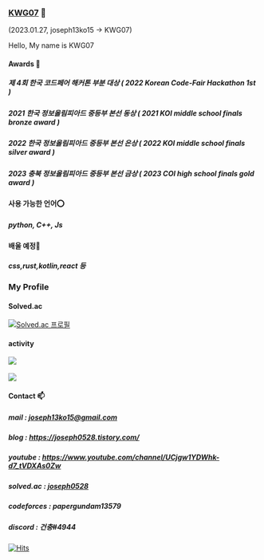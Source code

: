 ### [KWG07](https://github.com/python-programmer1512) 👋
(2023.01.27, joseph13ko15 -> KWG07)

Hello, My name is KWG07

#### Awards 🥇

  ##### 제 4회 한국 코드페어 해커톤 부분 대상 ( 2022 Korean Code-Fair Hackathon 1st )

  ##### 2021 한국 정보올림피아드 중등부 본선 동상 ( 2021 KOI middle school finals bronze award )

  ##### 2022 한국 정보올림피아드 중등부 본선 은상 ( 2022 KOI middle school finals silver award )

  ##### 2023 충북 정보올림피아드 중등부 본선 금상 ( 2023 COI high school finals gold award )


#### 사용 가능한 언어⭕

  ##### python, C++, Js

#### 배울 예정📝

  ##### css,rust,kotlin,react 등


### My Profile
#### Solved.ac
[![Solved.ac 프로필](http://mazassumnida.wtf/api/v2/generate_badge?boj=joseph0528)](https://solved.ac/joseph0528)

#### activity
<img src="https://github-readme-stats.vercel.app/api/top-langs/?username=python-programmer1512&layout=compact"><br><br>  <img src="https://github-readme-stats.vercel.app/api?username=python-programmer1512&show_icons=true">


<!--
**python-programmer1512/python-programmer1512** is a ✨ _special_ ✨ repository because its `README.md` (this file) appears on your GitHub profile.

Here are some ideas to get you started:

- 🔭 I’m currently working on ...
- 🌱 I’m currently learning ...
- 👯 I’m looking to collaborate on ...
- 🤔 I’m looking for help with ...
- 💬 Ask me about ...
- 📫 How to reach me: ...
- 😄 Pronouns: ...
- ⚡ Fun fact: ...
-->




#### Contact 📫

  ##### mail : joseph13ko15@gmail.com

  ##### blog : https://joseph0528.tistory.com/

  ##### youtube : https://www.youtube.com/channel/UCjgw1YDWhk-d7_tVDXAs0Zw

  ##### solved.ac : [joseph0528](https://solved.ac/profile/joseph0528)

  ##### codeforces : papergundam13579

  ##### discord : 건충#4944

[![Hits](https://hits.seeyoufarm.com/api/count/incr/badge.svg?url=https%3A%2F%2Fgithub.com%2Fpython-programmer1512&count_bg=%2379C83D&title_bg=%23555555&icon=&icon_color=%23E7E7E7&title=hits&edge_flat=false)](https://hits.seeyoufarm.com)

